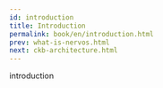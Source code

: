 ```yaml
---
id: introduction
title: Introduction
permalink: book/en/introduction.html
prev: what-is-nervos.html
next: ckb-architecture.html
---
```


introduction
